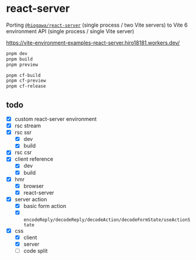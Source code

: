 # react-server

Porting [`@hiogawa/react-server`](https://github.com/hi-ogawa/vite-plugins/tree/main/packages/react-server) (single process / two Vite servers)
to Vite 6 environment API (single process / single Vite server)

https://vite-environment-examples-react-server.hiro18181.workers.dev/

```sh
pnpm dev
pnpm build
pnpm preview

pnpm cf-build
pnpm cf-preview
pnpm cf-release
```

## todo

- [x] custom react-server environment
- [x] rsc stream
- [x] rsc ssr
  - [x] dev
  - [x] build
- [x] rsc csr
- [x] client reference
  - [x] dev
  - [x] build
- [x] hmr
  - [x] browser
  - [x] react-server
- [x] server action
  - [x] basic form action
  - [x] `encodeReply/decodeReply/decodeAction/decodeFormState/useActionState`
- [x] css
  - [x] client
  - [x] server
  - [ ] code split
